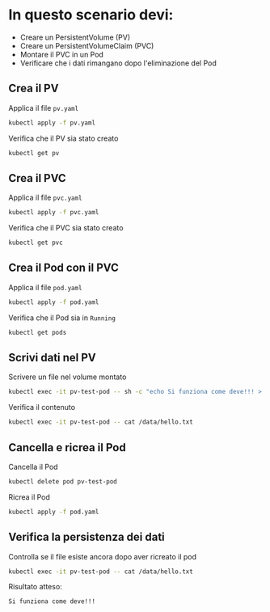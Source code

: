 # In questo scenario devi:

- Creare un PersistentVolume (PV)
- Creare un PersistentVolumeClaim (PVC)
- Montare il PVC in un Pod
- Verificare che i dati rimangano dopo l'eliminazione del Pod

## Crea il PV
Applica il file `pv.yaml`
```bash
kubectl apply -f pv.yaml
```
Verifica che il PV sia stato creato
```bash
kubectl get pv
```

## Crea il PVC
Applica il file `pvc.yaml`
```bash
kubectl apply -f pvc.yaml
```
Verifica che il PVC sia stato creato
```bash
kubectl get pvc
```

## Crea il Pod con il PVC
Applica il file `pod.yaml`
```bash
kubectl apply -f pod.yaml
```
Verifica che il Pod sia in `Running`
```bash
kubectl get pods
```

## Scrivi dati nel PV
Scrivere un file nel volume montato
```bash
kubectl exec -it pv-test-pod -- sh -c "echo Si funziona come deve!!! > /data/hello.txt"
```
Verifica il contenuto
```bash
kubectl exec -it pv-test-pod -- cat /data/hello.txt
```

## Cancella e ricrea il Pod
Cancella il Pod
```bash
kubectl delete pod pv-test-pod
```
Ricrea il Pod
```bash
kubectl apply -f pod.yaml
```

## Verifica la persistenza dei dati
Controlla se il file esiste ancora dopo aver ricreato il pod
```bash
kubectl exec -it pv-test-pod -- cat /data/hello.txt
```
Risultato atteso:
```bash
Si funziona come deve!!!
```

